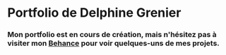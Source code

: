 # Portfolio de Delphine Grenier 
### Mon portfolio est en cours de création, mais n'hésitez pas à visiter mon [Behance](www.behance.net/delphinegrenier) pour voir quelques-uns de mes projets.

